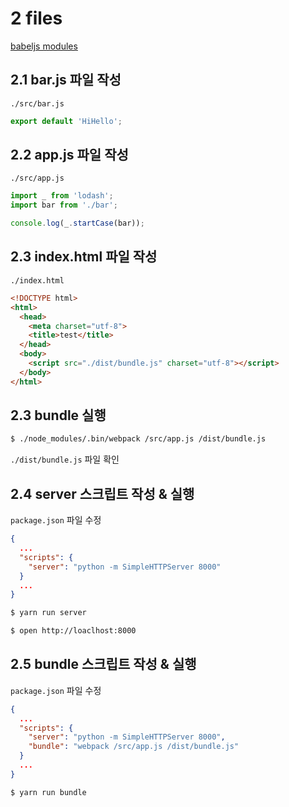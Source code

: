 # 2 files

[babeljs modules](https://babeljs.io/learn-es2015/#ecmascript-2015-features-modules)

## 2.1 bar.js 파일 작성
`./src/bar.js`
```js
export default 'HiHello';
```


## 2.2 app.js 파일 작성
`./src/app.js`
```js
import _ from 'lodash';
import bar from './bar';

console.log(_.startCase(bar));
```

## 2.3 index.html 파일 작성
`./index.html`
```html
<!DOCTYPE html>
<html>
  <head>
    <meta charset="utf-8">
    <title>test</title>
  </head>
  <body>
    <script src="./dist/bundle.js" charset="utf-8"></script>
  </body>
</html>
```

## 2.3 bundle 실행
```sh
$ ./node_modules/.bin/webpack /src/app.js /dist/bundle.js
```

`./dist/bundle.js` 파일 확인

## 2.4 server 스크립트 작성 & 실행
`package.json` 파일 수정
```json
{
  ...
  "scripts": {
    "server": "python -m SimpleHTTPServer 8000"
  }
  ...
}
```

```sh
$ yarn run server
```

```sh
$ open http://loaclhost:8000
```

## 2.5 bundle 스크립트 작성 & 실행
`package.json` 파일 수정
```json
{
  ...
  "scripts": {
    "server": "python -m SimpleHTTPServer 8000",
    "bundle": "webpack /src/app.js /dist/bundle.js"
  }
  ...
}
```

```sh
$ yarn run bundle
```
